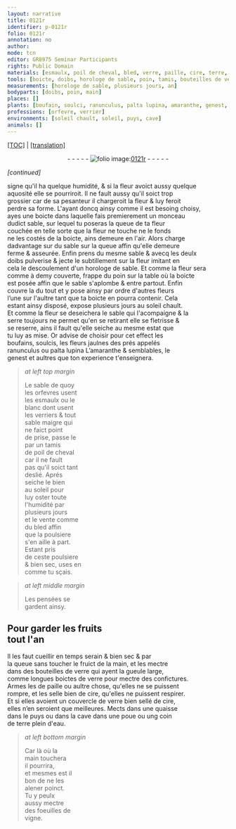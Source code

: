 ```yaml
---
layout: narrative
title: 0121r
identifier: p-0121r
folio: 0121r
annotation: no
author:
mode: tcn
editor: GR8975 Seminar Participants
rights: Public Domain
materials: [esmaulx, poil de cheval, bled, verre, paille, cire, terre, eau]
tools: [boicte, doibs, horologe de sable, poin, tamis, bouteilles de verre, boictes de verre, quaisse, poue]
measurements: [horologe de sable, plusieurs jours, an]
bodyparts: [doibs, poin, main]
places: []
plants: [boufain, soulci, ranunculus, palta lupina, amaranthe, genest, pensée, foeuilles de vigne]
professions: [orfevre, verrier]
environments: [soleil chault, soleil, puys, cave]
animals: []
---
```


 <p><a href="{{ site.baseurl }}/normalized/">[TOC]</a> | <a href="{{ site.baseurl }}/texts/p-0121r_tl/" target="_blank">[translation]</a></p><div class="folio" align="center">- - - - - <a href="http://gallica.bnf.fr/ark:/12148/btv1b9059316c/f248.item" target="_blank"><img src="https://cu-mkp.github.io/2017-workshop-edition/assets/photo-icon.png" alt="folio image: " style="display:inline-block; margin-bottom:-3px;"/>0121r</a> - - - - - </div>  
 
*[continued]*
  
signe qu'il ha quelque humidité, & si la fleur avoict aussy quelque<br/> aquosité elle se pourriroit. Il ne fault aussy qu'il soict <span class="del">trop</span><br/> grossier car de sa pesanteur il chargeroit la fleur & luy feroit<br/> perdre sa forme. L'ayant doncq ainsy co<span class="exp">mm</span>e il est besoing choisy,<br/> ayes une <span class="tl">boicte</span> dans laquelle fais premierem<span class="exp">ent</span> un monceau<br/> dudict sable, sur lequel tu poseras la queue de ta fleur<span class="del"></span><br/> <span class="del"></span>couchée en telle sorte que la fleur ne touche ne le fonds<br/> ne les costés de la <span class="tl">boicte</span>, ains demeure en l'air. Alors charge<br/> dadvantage <span class="del">sur</span> du sable sur la queue affin qu'elle demeure<br/> ferme & asseurée. Enfin prens du mesme sable & avecq les deulx<br/> <span class="tl"><span class="bp">doibs</span></span> pulverise & jecte le subtillem<span class="exp">ent</span> sur la fleur <span class="del"></span>imitant en<br/> cela le descoulem<span class="exp">ent</span> d'un <span class="ms"><span class="tl">horologe de sable</span></span>. Et co<span class="exp">mm</span>e la fleur sera<br/> co<span class="exp">mm</span>e <span class="del">à demy</span> couverte, frappe du <span class="tl"><span class="bp">poin</span></span> sur la table où la <span class="tl">boicte</span><br/> est posée affin que le sable s'aplombe & entre partout. Enfin<br/> couvre la du tout et y pose ainsy par ordre d'autres fleurs<br/> l’une sur l'aultre tant que ta <span class="tl">boicte</span> en pourra contenir. Cela<br/> estant ainsy disposé, expose <span class="ms"><span class="tmp">plusieurs jours</span></span> au <span class="env">soleil chault</span>.<br/> Et co<span class="exp">mm</span>e la fleur se deseichera le sable qui l'acompaigne & la<br/> serre toujours ne permet qu'en se retirant elle se fletrisse &<br/> se reserre, ains il fault qu'elle seiche au mesme estat que<br/> tu luy as mise. Or advise de choisir pour cet effect les<br/> <span class="pa">boufain</span>s, <span class="pa">soulci</span>s, les fleurs jaulnes des prés appelés<br/> <span class="pa">ranunculus</span> ou <span class="pa">palta lupina</span> L’<span class="pa">amaranthe</span> & semblables, le<br/> <span class="pa">genest</span> et aultres que ton experience t'enseignera.
 
> *at left top margin*
> 
> 
>   Le sable de quoy<br/> les <span class="pro">orfevre</span>s usent<br/> les <span class="m">esmaulx</span> ou le<br/> blanc dont usent<br/> les <span class="pro">verrier</span>s & tout<br/> sable maigre qui<br/> ne faict point<br/> de prise, passe le<br/> par un <span class="tl">tamis</span><br/> de <span class="m">poil de cheval</span><br/> car il ne fault<br/> pas qu'il soict ta<span class="exp">n</span>t<br/> deslié. Aprés<br/> seiche le bien<br/> au <span class="env">soleil</span> pour<br/> luy oster toute<br/> l'humidité par <span class="ms"><span class="tmp"><br/> plusieurs jours</span></span><br/> et le vente co<span class="exp">mm</span>e<br/> du <span class="m">bled</span> affin<br/> que la poulsiere<br/> s'en aille à part.<br/> Estant pris<br/> de ceste poulsiere<br/> & bien sec, uses en<br/> co<span class="exp">mm</span>e tu sçais.
 
> *at left middle margin*
> 
> 
>   Les <span class="pa">pensée</span>s se<br/> gardent ainsy.
 
 
  

## Pour garder les fruits<br/> tout l'<span class="ms"><span class="tmp">an</span></span>

 
Il les faut cueillir en temps serain & <span class="del"></span> bien sec & par<br/> la queue sans <span class="del"></span> <span class="sn">toucher</span> le fruict de la <span class="bp">main</span>, et le<span class="x">s</span> mectre<br/> dans des <span class="tl">bouteilles de <span class="m">verre</span></span> qui ayent la gueule large,<br/> co<span class="exp">mm</span>e longues <span class="tl">boictes de <span class="m">verre</span></span> pour mectre des confictures. <br/> Armes les de <span class="m">paille</span> ou aultre chose, qu'elles ne se puissent<br/> rompre, et les selle bien de <span class="m">cire</span>, qu'elles ne puissent respirer.<br/> Et si elles avoient un couvercle de <span class="m">verre</span> bien sellé de <span class="m">cire</span>,<br/> elles n’en seroient que meilleures. Mects dans une <span class="tl">quaisse</span><br/> dans le <span class="env">puys</span> ou dans la <span class="env">cave</span> dans une <span class="tl">poue</span> ou ung coin<br/> de <span class="m">terre</span> plein d'<span class="m">eau</span>.
 
> *at left bottom margin*
> 
> 
>   Car là où la<br/> <span class="bp">main</span> <span class="sn">touchera</span><br/> il pourrira,<br/> et mesmes est il<br/> bon de ne les<br/> alener poinct.<br/> Tu y peulx<br/> aussy mectre<br/> des <span class="pa">foeuilles de<br/> vigne</span>.

 